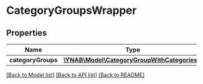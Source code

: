 # CategoryGroupsWrapper

## Properties
Name | Type | Description | Notes
------------ | ------------- | ------------- | -------------
**categoryGroups** | [**\YNAB\Model\CategoryGroupWithCategories[]**](CategoryGroupWithCategories.md) |  | 

[[Back to Model list]](../README.md#documentation-for-models) [[Back to API list]](../README.md#documentation-for-api-endpoints) [[Back to README]](../README.md)


